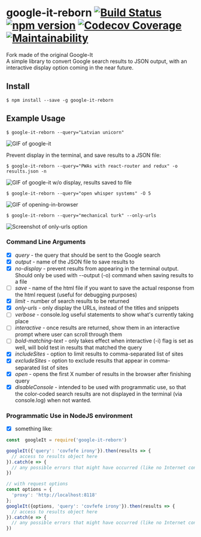# google-it-reborn [![Build Status](https://travis-ci.org/PatNeedham/google-it.svg?branch=master)](https://travis-ci.org/PatNeedham/google-it) [![npm version](https://badge.fury.io/js/google-it.svg)](https://www.npmjs.com/package/google-it) [![Codecov Coverage](https://img.shields.io/codecov/c/github/PatNeedham/google-it/master.svg?style=flat-square)](https://codecov.io/gh/PatNeedham/google-it/) [![Maintainability](https://api.codeclimate.com/v1/badges/fe8329b7641ea86326e4/maintainability)](https://codeclimate.com/github/PatNeedham/google-it/maintainability)

Fork made of the original Google-It<br>
A simple library to convert Google search results to JSON output, with an interactive display option coming in the near future.

## Install

`$ npm install --save -g google-it-reborn`

## Example Usage

`$ google-it-reborn --query="Latvian unicorn"`

![GIF of google-it](./images/google-it-demo.gif?raw=true "google-it")

Prevent display in the terminal, and save results to a JSON file:

`$ google-it-reborn --query="PWAs with react-router and redux" -o results.json -n`

![GIF of google-it w/o display, results saved to file](./images/google-it-output-no-display.gif?raw=true "google-it")

`$ google-it-reborn --query="open whisper systems" -O 5`

![GIF of opening-in-browser](./images/open-results-in-browser.gif?raw=true "google-it-to-browser")

`$ google-it-reborn --query="mechanical turk" --only-urls`

![Screenshot of only-urls option](./images/onlyUrls.png?raw=true "onlyUrls")

### Command Line Arguments
- [x] *query* - the query that should be sent to the Google search
- [x] *output* - name of the JSON file to save results to
- [x] *no-display* - prevent results from appearing in the terminal output. Should only be used with --output (-o) command when saving results to a file
- [ ] *save* - name of the html file if you want to save the actual response from the html request (useful for debugging purposes)
- [x] *limit* - number of search results to be returned
- [x] *only-urls* - only display the URLs, instead of the titles and snippets
- [ ] *verbose* - console.log useful statements to show what's currently taking place
- [ ] *interactive* - once results are returned, show them in an interactive prompt where user can scroll through them
- [ ] *bold-matching-text* - only takes effect when interactive (-i) flag is set as well, will bold test in results that matched the query
- [x] *includeSites* - option to limit results to comma-separated list of sites
- [x] *excludeSites* - option to exclude results that appear in comma-separated list of sites
- [x] *open* - opens the first X number of results in the browser after finishing query
- [x] *disableConsole* - intended to be used with programmatic use, so that the color-coded search results are not displayed in the terminal (via console.log) when not wanted.

### Programmatic Use in NodeJS environment

- [x] something like:

```js
const  googleIt = require('google-it-reborn')

googleIt({'query': 'covfefe irony'}).then(results => {
  // access to results object here
}).catch(e => {
  // any possible errors that might have occurred (like no Internet connection)
})

// with request options
const options = {
  'proxy': 'http://localhost:8118'
};
googleIt({options, 'query': 'covfefe irony'}).then(results => {
  // access to results object here
}).catch(e => {
  // any possible errors that might have occurred (like no Internet connection)
})
```
